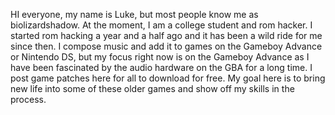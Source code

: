 HI everyone, my name is Luke, but most people know me as biolizardshadow. At the moment, I am a college student and rom hacker. I started rom hacking a year and a half ago and it 
has been a wild ride for me since then. I compose music and add it to games on the Gameboy Advance or Nintendo DS, but my focus right now is on the Gameboy Advance as I have been 
fascinated by the audio hardware on the GBA for a long time. I post game patches here for all to download for free. My goal here is to bring new life into some of these older 
games and show off my skills in the process.
